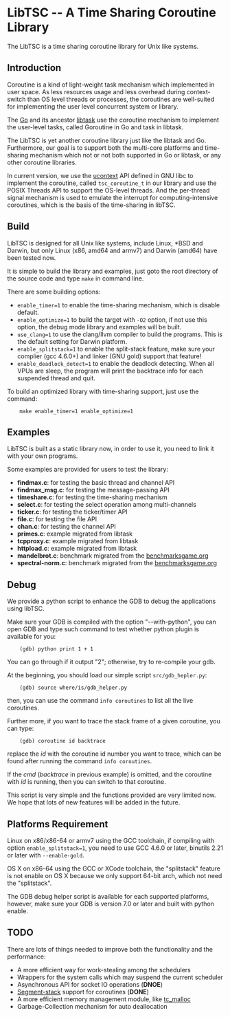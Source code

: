 # LibTSC -- A Time Sharing Coroutine Library

The LibTSC is a time sharing coroutine library for Unix like systems.

## Introduction

Coroutine is a kind of light-weight task mechanism which implemented in user space. As less resources usage and less overhead during context-switch than OS level threads or processes, the coroutines are well-suited for implementing the user level concurrent system or library.

The [Go](http://golang.org) and its ancestor [libtask](http://swtch.com/libtask/) use the coroutine mechanism to implement the user-level tasks, called Goroutine in Go and task in libtask.

The LibTSC is yet another coroutine library just like the libtask and Go.
Furthermore, our goal is to support both the multi-core platforms and time-sharing mechanism which not or not both supported in Go or libtask, or any other coroutine libraries.

In current version, we use the [ucontext](http://en.wikipedia.org/wiki/Setcontext) API defined in GNU libc to implement the coroutine, 
called `tsc_coroutine_t` in our library and use the POSIX Threads API to support the OS-level threads. 
And the per-thread signal mechanism is used to emulate the interrupt for computing-intensive coroutines, which is the basis of the time-sharing in libTSC.

## Build

LibTSC is designed for all Unix like systems, include Linux, *BSD and Darwin,
but only Linux (x86, amd64 and armv7) and Darwin (amd64) have been tested now.

It is simple to build the library and examples, just goto the root directory of the source code and type `make` in command line.

There are some building options:

- `enable_timer=1` to enable the time-sharing mechanism, which is disable default.
- `enable_optimize=1` to build the target with `-O2` option, if not use this option, the debug mode library and examples will be built.
- `use_clang=1` to use the clang/llvm compiler to build the programs. This is the default setting for Darwin platform.
- `enable_splitstack=1` to enable the split-stack feature, make sure your complier (gcc 4.6.0+) and linker (GNU gold) support that feature!
- `enable_deadlock_detect=1` to enable the deadlock detecting. When all VPUs are sleep, the program will print the backtrace info for each suspended thread and quit.

To build an optimized library with time-sharing support, just use the command:
		
		make enable_timer=1 enable_optimize=1


## Examples

LibTSC is built as a static library now, in order to use it, you need to link it with your own programs.

Some examples are provided for users to test the library:

- **findmax.c**: for testing the basic thread and channel API
- **findmax_msg.c**: for testing the message-passing API
- **timeshare.c**: for testing the time-sharing mechanism
- **select.c**: for testing the select operation among multi-channels
- **ticker.c**: for testing the ticker/timer API
- **file.c**: for testing the file API
- **chan.c**: for testing the channel API
- **primes.c**: example migrated from libtask
- **tcpproxy.c**: example migrated from libtask
- **httpload.c**: example migrated from libtask
- **mandelbrot.c**: benchmark migrated from the [benchmarksgame.org](http://benchmarksgame.alioth.debian.org)
- **spectral-norm.c**: benchmark migrated from the [benchmarksgame.org](http://benchmarksgame.alioth.debian.org)

## Debug

We provide a python script to enhance the GDB to debug the applications using libTSC.

Make sure your GDB is compiled with the option "--with-python", 
you can open GDB and type such command to test whether python plugin is available for you:

        (gdb) python print 1 + 1

You can go through if it output "2"; otherwise, try to re-compile your gdb.

At the beginning, you should load our simple script `src/gdb_hepler.py`:
        
        (gdb) source where/is/gdb_helper.py

then, you can use the command `info coroutines` to list all the live coroutines.

Further more, if you want to trace the stack frame of a given coroutine, you can type:

        (gdb) coroutine id backtrace

replace the *id* with the coroutine id number you want to trace, which can be found after running 
the command `info coroutines`.

If the *cmd* (*backtrace* in previous example) is omitted, and the coroutine with *id* is running, 
then you can switch to that coroutine.

This script is very simple and the functions provided are very limited now.
We hope that lots of new features will be added in the future.

## Platforms Requirement

Linux on x86/x86-64 or armv7 using the GCC toolchain,
if compiling with option `enable_splitstack=1`, you need to use GCC 4.6.0 or later, binutils 2.21 or later with `--enable-gold`.

OS X on x86-64 using the GCC or XCode toolchain,
the "splitstack" feature is not enable on OS X because we only support 64-bit arch, which not need the "splitstack".

The GDB debug helper script is available for each supported platforms, however,
make sure your GDB is version 7.0 or later and built with python enable.

## TODO

There are lots of things needed to improve both the functionality and the performance:

- A more efficient way for work-stealing among the schedulers
- Wrappers for the system calls which may suspend the current scheduler
- Asynchronous API for socket IO operations (**DNOE**)
- [Segment-stack](http://gcc.gnu.org/wiki/SplitStacks) support for coroutines (**DONE**)
- A more efficient memory management module, like [tc_malloc](http://goog-perftools.sourceforge.net/doc/tcmalloc.html)
- Garbage-Collection mechanism for auto deallocation

